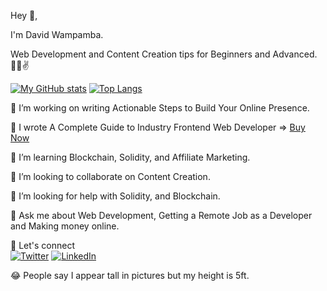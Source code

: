 Hey 👋,

I'm David Wampamba.

Web Development and Content Creation tips for Beginners and Advanced. 💪🏽✌️

<span>[![My GitHub stats](https://github-readme-stats.vercel.app/api?username=davidofug&count_private=true&show_icons=true&theme=tokyonight&text_color=ffffff&icon_color=cccccc)](https://github.com/davidofug/github-readme-stats)</span> <span>[![Top Langs](https://github-readme-stats.vercel.app/api/top-langs/?username=davidofug&layout=compact&theme=tokyonight&hide=java&text_color=ffffff)](https://github.com/davidofug/github-readme-stats)</span>

🔭 I’m working on writing Actionable Steps to Build Your Online Presence.

📘 I wrote A Complete Guide to Industry Frontend Web Developer => <a href="https://cutt.ly/CGg2yYT">Buy Now</a>

🌱 I’m learning Blockchain, Solidity, and Affiliate Marketing.

👯 I’m looking to collaborate on Content Creation.

🤔 I’m looking for help with Solidity, and Blockchain.

💬 Ask me about Web Development, Getting a Remote Job as a Developer and Making money online.

🤝 Let's connect <br/> <a href="https://twitter.com/davidofug">![Twitter](https://img.shields.io/badge/davidofug-%231DA1F2.svg?style=for-the-badge&logo=Twitter&logoColor=white)</a> <a href="https://linkedin.com/in/davidofug">![LinkedIn](https://img.shields.io/badge/linkedin-%230077B5.svg?style=for-the-badge&logo=linkedin&logoColor=white)</a>

😂 People say I appear tall in pictures but my height is 5ft.
